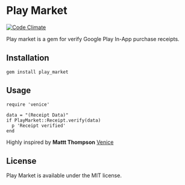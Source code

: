 # Play Market
[![Code Climate](https://codeclimate.com/github/nvieirafelipe/play-market.png)](https://codeclimate.com/github/nvieirafelipe/play-market)

Play market is a gem for verify Google Play In-App purchase receipts.

## Installation

    gem install play_market

## Usage

    require 'venice'

    data = "(Receipt Data)"
    if PlayMarket::Receipt.verify(data)
      p 'Receipt verified'
    end

Highly inspired by __Mattt Thompson__ [Venice](https://github.com/nomad/venice)

## License

Play Market is available under the MIT license.